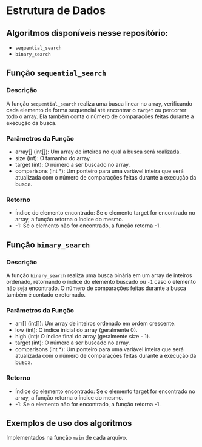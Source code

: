 # Estrutura de Dados

## Algoritmos disponíveis nesse repositório:
  - `sequential_search`
  - `binary_search`

## Função `sequential_search`

### Descrição

A função `sequential_search` realiza uma busca linear no array, verificando cada elemento de forma sequencial até encontrar o `target` ou percorrer todo o array. Ela também conta o número de comparações feitas durante a execução da busca.

### Parâmetros da Função
  - array[] (int[]): Um array de inteiros no qual a busca será realizada.
  - size (int): O tamanho do array.
  - target (int): O número a ser buscado no array.
  - comparisons (int *): Um ponteiro para uma variável inteira que será atualizada com o número de comparações feitas durante a execução da busca.

### Retorno
  - Índice do elemento encontrado: Se o elemento target for encontrado no array, a função retorna o índice do mesmo.
  - -1: Se o elemento não for encontrado, a função retorna -1.

## Função `binary_search`

### Descrição

A função `binary_search` realiza uma busca binária em um array de inteiros ordenado, retornando o índice do elemento buscado ou `-1` caso o elemento não seja encontrado. O número de comparações feitas durante a busca também é contado e retornado.

### Parâmetros da Função
  - arr[] (int[]): Um array de inteiros ordenado em ordem crescente.
  - low (int): O índice inicial do array (geralmente 0).
  - high (int): O índice final do array (geralmente size - 1).
  - target (int): O número a ser buscado no array.
  - comparisons (int *): Um ponteiro para uma variável inteira que será atualizada com o número de comparações feitas durante a execução da busca.

### Retorno
  - Índice do elemento encontrado: Se o elemento target for encontrado no array, a função retorna o índice do mesmo.
  - -1: Se o elemento não for encontrado, a função retorna -1.

## Exemplos de uso dos algoritmos
Implementados na função `main` de cada arquivo.



